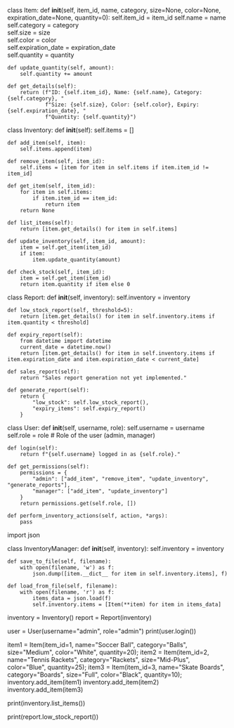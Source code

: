 class Item:
    def __init__(self, item_id, name, category, size=None, color=None, expiration_date=None, quantity=0):
        self.item_id = item_id 
        self.name = name  
        self.category = category  
        self.size = size  
        self.color = color  
        self.expiration_date = expiration_date  
        self.quantity = quantity  

    def update_quantity(self, amount):
        self.quantity += amount

    def get_details(self):
        return (f"ID: {self.item_id}, Name: {self.name}, Category: {self.category}, "
                f"Size: {self.size}, Color: {self.color}, Expiry: {self.expiration_date}, "
                f"Quantity: {self.quantity}")
class Inventory:
    def __init__(self):
        self.items = []  

    def add_item(self, item):
        self.items.append(item)

    def remove_item(self, item_id):
        self.items = [item for item in self.items if item.item_id != item_id]

    def get_item(self, item_id):
        for item in self.items:
            if item.item_id == item_id:
                return item
        return None

    def list_items(self):
        return [item.get_details() for item in self.items]

    def update_inventory(self, item_id, amount):
        item = self.get_item(item_id)
        if item:
            item.update_quantity(amount)

    def check_stock(self, item_id):
        item = self.get_item(item_id)
        return item.quantity if item else 0
class Report:
    def __init__(self, inventory):
        self.inventory = inventory

    def low_stock_report(self, threshold=5):
        return [item.get_details() for item in self.inventory.items if item.quantity < threshold]

    def expiry_report(self):
        from datetime import datetime
        current_date = datetime.now()
        return [item.get_details() for item in self.inventory.items if item.expiration_date and item.expiration_date < current_date]

    def sales_report(self):
        return "Sales report generation not yet implemented."

    def generate_report(self):
        return {
            "low_stock": self.low_stock_report(),
            "expiry_items": self.expiry_report()
        }
class User:
    def __init__(self, username, role):
        self.username = username  
        self.role = role  # Role of the user (admin, manager)

    def login(self):
        return f"{self.username} logged in as {self.role}."

    def get_permissions(self):
        permissions = {
            "admin": ["add_item", "remove_item", "update_inventory", "generate_reports"],
            "manager": ["add_item", "update_inventory"]
        }
        return permissions.get(self.role, [])

    def perform_inventory_actions(self, action, *args):
        pass
import json

class InventoryManager:
    def __init__(self, inventory):
        self.inventory = inventory

    def save_to_file(self, filename):
        with open(filename, 'w') as f:
            json.dump([item.__dict__ for item in self.inventory.items], f)

    def load_from_file(self, filename):
        with open(filename, 'r') as f:
            items_data = json.load(f)
            self.inventory.items = [Item(**item) for item in items_data]

inventory = Inventory()
report = Report(inventory)

user = User(username="admin", role="admin")
print(user.login())

item1 = Item(item_id=1, name="Soccer Ball", category="Balls", size="Medium", color="White", quantity=20);
item2 = Item(item_id=2, name="Tennis Rackets", category="Rackets", size="Mid-Plus", color="Blue", quantity=25);
item3 = Item(item_id=3, name="Skate Boards", category="Boards", size="Full", color="Black", quantity=10);
inventory.add_item(item1)
inventory.add_item(item2)
inventory.add_item(item3)

print(inventory.list_items())

print(report.low_stock_report())
